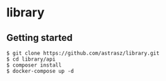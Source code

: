 # library

## Getting started

```
$ git clone https://github.com/astrasz/library.git
$ cd library/api
$ composer install
$ docker-compose up -d
```
